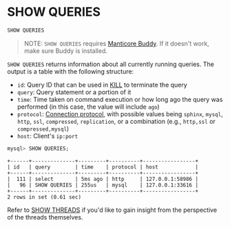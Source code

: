 # SHOW QUERIES

<!-- example SHOW QUERIES -->
```sql
SHOW QUERIES
```

> NOTE: `SHOW QUERIES` requires [Manticore Buddy](../Installation/Manticore_Buddy.md). If it doesn't work, make sure Buddy is installed.

`SHOW QUERIES` returns information about all currently running queries. The output is a table with the following structure:

- `id`: Query ID that can be used in [KILL](../Node_info_and_management/KILL.md) to terminate the query
- `query`: Query statement or a portion of it
- `time`: Time taken on command execution or how long ago the query was performed (in this case, the value will include `ago`)
- `protocol`: [Connection protocol](../Server_settings/Searchd.md#listen), with possible values being `sphinx`, `mysql`, `http`, `ssl`, `compressed`, `replication`, or a combination (e.g., `http,ssl` or `compressed,mysql`)
- `host`: Client's `ip:port`


<!-- request SQL -->
```sql
mysql> SHOW QUERIES;
```

<!-- response SQL -->
```
+------+--------------+---------+----------+-----------------+
| id   | query        | time    | protocol | host            |
+------+--------------+---------+----------+-----------------+
|  111 | select       | 5ms ago | http     | 127.0.0.1:58986 |
|   96 | SHOW QUERIES | 255us   | mysql    | 127.0.0.1:33616 |
+------+--------------+---------+----------+-----------------+
2 rows in set (0.61 sec)
```

<!-- end -->

Refer to [SHOW THREADS](../Node_info_and_management/SHOW_THREADS.md) if you'd like to gain insight from the perspective of the threads themselves.

<!-- proofread -->
